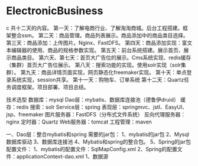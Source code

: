 # ElectronicBusiness
c
共十二天的内容。
第一天：了解电商行业、了解淘淘商城。后台工程搭建。框架整合ssm。
第二天：商品管理。商品列表展示。商品添加中的商品类目选择。
第三天：商品添加：上传图片。Nginx、FastDFS。
第四天：商品添加实现：富文本编辑器的使用、商品的规格参数实现。
第五天：前台系统搭建。展示首页、展示商品类目。
第六天、第七天：首页大广告位的展示。Cms系统实现、redis缓存（集群）首页大广告位展示。
第八天：搜索功能的实现。使用solr实现（solr集群）。
第九天：商品详情页面实现，网页静态化freemaker实现。
第十天：单点登录系统实现，session共享。
第十一天：购物车、订单系统
第十二天：Quartz任务调度框架。项目部署、项目总结。


技术选型
数据库：mysql
Dao层：mybatis、数据库连接池（德鲁伊druid）
缓存：redis
搜索：solr
Service层：spring
表现层：springmvc、jstl、EasyUI、jsp、freemaker
图片服务器：FastDFS（分布式文件系统）
反向代理服务器：nginx
定时器：Quartz
Web服务器：tomcat
工程管理：maven


一、Dao层：整合mybatis和spring
需要的jar包：
1、mybatis的jar包
2、Mysql数据库驱动
3、数据库连接池
4、Mybatis和spring的整合包。
5、Spring的jar包
配置文件：
1、mybatis的配置文件：SqlMapConfig.xml
2、Spring的配置文件：applicationContext-dao.xml
1、数据源
